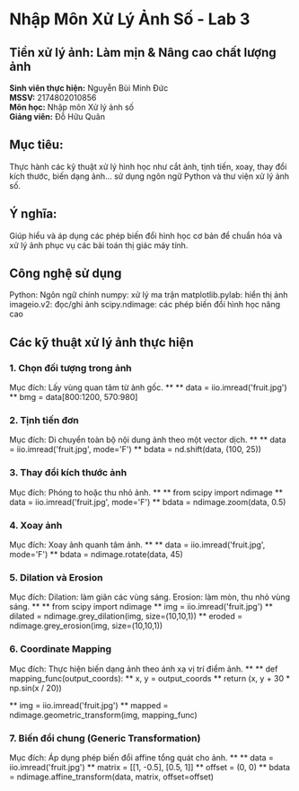  # Nhập Môn Xử Lý Ảnh Số - Lab 3
## Tiền xử lý ảnh: Làm mịn & Nâng cao chất lượng ảnh
**Sinh viên thực hiện:** Nguyễn Bùi Minh Đức  
**MSSV:** 2174802010856  
**Môn học:** Nhập môn Xử lý ảnh số  
**Giảng viên:** Đỗ Hữu Quân  

## Mục tiêu: 
Thực hành các kỹ thuật xử lý hình học như cắt ảnh, tịnh tiến, xoay, thay đổi kích thước, biến dạng ảnh... sử dụng ngôn ngữ Python và thư viện xử lý ảnh số.

## Ý nghĩa:
Giúp hiểu và áp dụng các phép biến đổi hình học cơ bản để chuẩn hóa và xử lý ảnh phục vụ các bài toán thị giác máy tính.

## Công nghệ sử dụng

Python: Ngôn ngữ chính
numpy: xử lý ma trận
matplotlib.pylab: hiển thị ảnh
imageio.v2: đọc/ghi ảnh
scipy.ndimage: các phép biến đổi hình học nâng cao

## Các kỹ thuật xử lý ảnh thực hiện
### 1. Chọn đối tượng trong ảnh
Mục đích: Lấy vùng quan tâm từ ảnh gốc.
** 
** data = iio.imread('fruit.jpg')
** bmg = data[800:1200,  570:980]


### 2. Tịnh tiến đơn
Mục đích: Di chuyển toàn bộ nội dung ảnh theo một vector dịch.
** 
** data = iio.imread('fruit.jpg', mode='F')
** bdata = nd.shift(data, (100, 25))


###  3. Thay đổi kích thước ảnh
Mục đích: Phóng to hoặc thu nhỏ ảnh.
** 
** from scipy import ndimage
** data = iio.imread('fruit.jpg', mode='F')
** bdata = ndimage.zoom(data, 0.5)


###  4. Xoay ảnh
Mục đích: Xoay ảnh quanh tâm ảnh.
** 
** data = iio.imread('fruit.jpg', mode='F')
** bdata = ndimage.rotate(data, 45)

###  5. Dilation và Erosion
Mục đích:
Dilation: làm giãn các vùng sáng.
Erosion: làm mòn, thu nhỏ vùng sáng.
** 
** from scipy import ndimage
** img = iio.imread('fruit.jpg')
** dilated = ndimage.grey_dilation(img, size=(10,10,1))
** eroded = ndimage.grey_erosion(img, size=(10,10,1))

###  6. Coordinate Mapping
Mục đích: Thực hiện biến dạng ảnh theo ánh xạ vị trí điểm ảnh.
** 
** def mapping_func(output_coords):
**     x, y = output_coords
**     return (x, y + 30 * np.sin(x / 20))

** img = iio.imread('fruit.jpg')
** mapped = ndimage.geometric_transform(img, mapping_func)


###  7. Biến đổi chung (Generic Transformation)
Mục đích: Áp dụng phép biến đổi affine tổng quát cho ảnh.
** 
** data = iio.imread('fruit.jpg')
** matrix = [[1, -0.5], [0.5, 1]]
** offset = (0, 0)
** bdata = ndimage.affine_transform(data, matrix, offset=offset)


